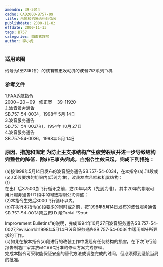 ```yaml
---
amendno: 39-3044  
cadno: CAD2000-B757-09  
title: 吊架和机翼结构的改装  
publishdate: 2000-11-02  
effdate: 2000-11-13  
tags: B757  
categories: 西南管理局  
author: 李小虎  
---
```

  
### 适用范围  
线号为1至735(含）的装有普惠发动机的波音757系列飞机  
  
<!--more-->  
### 参考文件  
1.FAA适航指令  
2000－20－09，修正案： 39-11920  
2.波音服务通告  
SB.757-54-0034，1998年 5月 14日  
3.波音服务通告  
SB.757-54-0027R1，1994年 10月 27日  
4.波音服务通告  
SB.757-54-0036，1998年 5月 14日  
  
### 原因、措施和规定 为防止主支撑结构产生疲劳裂纹并进一步导致结构完整性的降低，除非已事先完成，自指令生效日起，完成下列措施：  
(a)按1998年5月14日发布的波音服务通告SB.757-54-0034，在本指令(a).(1)段或(a).(2)段要求的期限内(后到为准)，改装左右吊架和机翼结构：  
(1)  
在出厂后37500总飞行循环之前，或20年以内（先到为准），其中20年的期限可用此服务通告I.D.段中的可选期限公式调整；  
(2)本指令生效后3000飞行循环以内。  
(b)在执行本指令(a)段要求的同时或之前，按1998年5月14日发布的波音服务通告SB.757-54-0034第五页I.D.段TableI “Strut  
  
  
Improvement Bulletins”的说明，完成1994年10月27日波音服务通告SB.757-54-0027,Revision1和1998年5月14日波音服务通告SB.757-54-0036中适用部分所要求的工作。  
(c)如果在按本指令(a)段进行的改装工作中发现有任何结构的损害，在下次飞行前报告制造厂家并按经CAAC批准的修理方案完成修理。  
完成本指令可采取能保证安全的替代方法或调整完成的时间，但必须得到适航当局的批准。  
